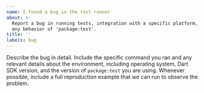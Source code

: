 ```yaml
---
name: I found a bug in the test runner
about: >-
  Report a bug in running tests, integration with a specific platform, or
  any behavior of 'package:test'.
title: ''
labels: bug
---
```

Describe the bug in detail.
Include the specific command you ran and any relevant details about the
environment, including operating system, Dart SDK version, and the version of
`package:test` you are using.
Whenever possible, include a full reproduction example that we can run to
observe the problem.
